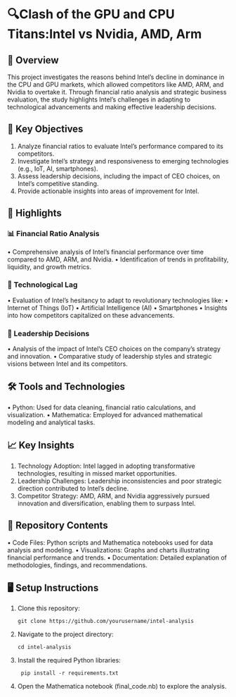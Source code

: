 # 🔍Clash of the GPU and CPU Titans:Intel vs Nvidia, AMD, Arm

## 📖 Overview

This project investigates the reasons behind Intel’s decline in dominance in the CPU and GPU markets, which allowed competitors like AMD, ARM, and Nvidia to overtake it. Through financial ratio analysis and strategic business evaluation, the study highlights Intel’s challenges in adapting to technological advancements and making effective leadership decisions.

## 🎯 Key Objectives
1. Analyze financial ratios to evaluate Intel’s performance compared to its competitors.
2. Investigate Intel’s strategy and responsiveness to emerging technologies (e.g., IoT, AI, smartphones).
3. Assess leadership decisions, including the impact of CEO choices, on Intel’s competitive standing.
4. Provide actionable insights into areas of improvement for Intel.

## 🔑 Highlights

### 📊 Financial Ratio Analysis
•	Comprehensive analysis of Intel’s financial performance over time compared to AMD, ARM, and Nvidia.
•	Identification of trends in profitability, liquidity, and growth metrics.

### 🧠 Technological Lag
•	Evaluation of Intel’s hesitancy to adapt to revolutionary technologies like:
•	Internet of Things (IoT)
•	Artificial Intelligence (AI)
•	Smartphones
•	Insights into how competitors capitalized on these advancements.

### 🏢 Leadership Decisions
•	Analysis of the impact of Intel’s CEO choices on the company’s strategy and innovation.
•	Comparative study of leadership styles and strategic visions between Intel and its competitors.

## 🛠️ Tools and Technologies
•	Python: Used for data cleaning, financial ratio calculations, and visualization.
•	Mathematica: Employed for advanced mathematical modeling and analytical tasks.

## 📈 Key Insights
1.	Technology Adoption: Intel lagged in adopting transformative technologies, resulting in missed market opportunities.
2.	Leadership Challenges: Leadership inconsistencies and poor strategic direction contributed to Intel’s decline.
3.	Competitor Strategy: AMD, ARM, and Nvidia aggressively pursued innovation and diversification, enabling them to surpass Intel.

## 📂 Repository Contents
•	Code Files: Python scripts and Mathematica notebooks used for data analysis and modeling.
•	Visualizations: Graphs and charts illustrating financial performance and trends.
•	Documentation: Detailed explanation of methodologies, findings, and recommendations.

## 🖥️ Setup Instructions
1.	Clone this repository:


 
 		git clone https://github.com/yourusername/intel-analysis


2.	Navigate to the project directory:

   
		cd intel-analysis


4.	Install the required Python libraries:

   
   		 pip install -r requirements.txt


6.	Open the Mathematica notebook (final_code.nb) to explore the analysis.


